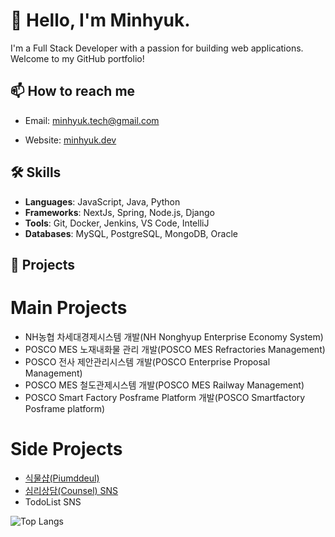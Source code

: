 # 👋 Hello, I'm Minhyuk. 

I'm a Full Stack Developer with a passion for building web applications. Welcome to my GitHub portfolio!

## 📫 How to reach me

- Email: [minhyuk.tech@gmail.com](mailto:minhyuk.tech@gmail.com)
<!-- - LinkedIn: [Minhyuk](https://www.linkedin.com/in/minhyuktech/) -->
- Website: [minhyuk.dev](https://johndoe.dev)

## 🛠️ Skills

- **Languages**: JavaScript, Java, Python
- **Frameworks**: NextJs, Spring, Node.js, Django
- **Tools**: Git, Docker, Jenkins, VS Code, IntelliJ
- **Databases**: MySQL, PostgreSQL, MongoDB, Oracle

## 💼 Projects
# Main Projects
- NH농협 차세대경제시스템 개발(NH Nonghyup Enterprise Economy System) </br>
- POSCO MES 노재내화물 관리 개발(POSCO MES Refractories Management)  </br>
- POSCO 전사 제안관리시스템 개발(POSCO Enterprise Proposal Management)  </br>
- POSCO MES 철도관제시스템 개발(POSCO MES Railway Management)  </br>
- POSCO Smart Factory Posframe Platform 개발(POSCO Smartfactory Posframe platform)  </br>

# Side Projects
- [식물샵(Piumddeul)](https://piumddeul.com)
- [심리상담(Counsel) SNS](https://solcounsel.com/)
- TodoList SNS</br>

<!--
## 📝 Blog Posts

- [How to build a REST API with Django](https://johndoe.dev/rest-api-django)
- [Understanding JavaScript Closures](https://johndoe.dev/js-closures)

## 🏅 Certifications

- Certified Kubernetes Administrator (CKA)
- AWS Certified Solutions Architect

## 🌍 Open Source Contributions

- [Awesome Project](https://github.com/awesome/project) - Added feature XYZ
- [Another Project](https://github.com/another/project) - Fixed bug ABC
-->


<!--
## 📈 GitHub Stats
![Minhyuk's GitHub stats](https://github-readme-stats.vercel.app/api?username=minhyukwang&show_icons=true&theme=radical)
-->
![Top Langs](https://github-readme-stats.vercel.app/api/top-langs/?username=minhyukwang&layout=compact&theme=radical)




<!--

## Program Languages
<div>
<img src="https://img.shields.io/badge/JAVA-007396?style=for-the-badge&logo=java&logoColor=white">
<img src="https://img.shields.io/badge/Spring-6DB33F?style=for-the-badge&logo=Spring&logoColor=white">

<img src="https://img.shields.io/badge/oracle-F80000?style=for-the-badge&logo=oracle&logoColor=white">
<img src="https://img.shields.io/badge/mysql-4479A1?style=for-the-badge&logo=mysql&logoColor=white">
<img src="https://img.shields.io/badge/mariaDB-003545?style=for-the-badge&logo=mariaDB&logoColor=white">

<img src="https://img.shields.io/badge/javascript-F7DF1E?style=for-the-badge&logo=javascript&logoColor=black">
<img src="https://img.shields.io/badge/jquery-0769AD?style=for-the-badge&logo=jquery&logoColor=white">
<img src="https://img.shields.io/badge/react-61DAFB?style=for-the-badge&logo=react&logoColor=black">
<img src="https://img.shields.io/badge/html-E34F26?style=for-the-badge&logo=html5&logoColor=white">
<img src="https://img.shields.io/badge/css-1572B6?style=for-the-badge&logo=css3&logoColor=white">
<img src="https://img.shields.io/badge/bootstrap-7952B3?style=for-the-badge&logo=bootstrap&logoColor=white">

<img src="https://img.shields.io/badge/github-181717?style=for-the-badge&logo=github&logoColor=white">
<img src="https://img.shields.io/badge/linux-FCC624?style=for-the-badge&logo=linux&logoColor=black">
<img src="https://img.shields.io/badge/aws-232F3E?style=for-the-badge&logo=aws&logoColor=white">
<img src="https://img.shields.io/badge/apache tomcat-F8DC75?style=for-the-badge&logo=apachetomcat&logoColor=white"></a>&nbsp;
</div>

<h3>If you want to know about me.</h3>
-->
<!-- <a href="https://velog.io/@987412563">
    <img src="http://img.shields.io/badge/Tech Blog-00D182?style=flat&logo=Emby&logoColor=white&link=https://velog.io/@987412563"
        style="height : auto; margin-left : 10px; margin-right : 10px;"/>
</a> -->
<!--
<a href="https://minhyuk.tech@gmail.com">
    <img src="http://img.shields.io/badge/Gmail-EA4335?style=flat&logo=Gmail&logoColor=white&link=https://i987412563i@gmail.com"
        style="height : auto; margin-left : 10px; margin-right : 10px;"/>
</a> </br></br>
-->

<!--
**minhyukwang/minhyukwang** is a ✨ _special_ ✨ repository because its `README.md` (this file) appears on your GitHub profile.

Here are some ideas to get you started:

- 🔭 I’m currently working on ...
- 🌱 I’m currently learning ...
- 👯 I’m looking to collaborate on ...
- 🤔 I’m looking for help with ...
- 💬 Ask me about ...
- 📫 How to reach me: ...
- 😄 Pronouns: ...
- ⚡ Fun fact: ...
-->
